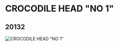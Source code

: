 # CROCODILE  HEAD "NO 1"
## 20132
![CROCODILE  HEAD "NO 1"](https://lc-www-live-s.legocdn.com/media/bricks/5/2/6104420.jpg)